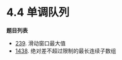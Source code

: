 # 4.4 单调队列

**题目列表**

- [239](https://leetcode.cn/problems/sliding-window-maximum/description/). 滑动窗口最大值
- [1438](https://leetcode.cn/problems/longest-continuous-subarray-with-absolute-diff-less-than-or-equal-to-limit/description/). 绝对差不超过限制的最长连续子数组
